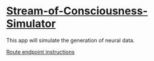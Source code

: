 # [Stream-of-Consciousness-Simulator](https://chatgpt.com/c/6849aa79-a050-8011-9e32-ad078fcfa0cb)

This app will simulate the generation of neural data.

[Route endpoint instructions](https://chatgpt.com/c/684c876f-10e4-8011-a083-82b78d6da1c6)

